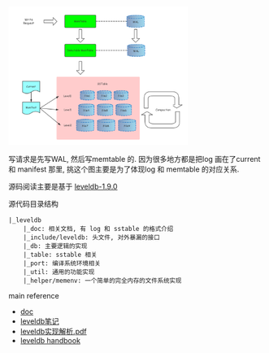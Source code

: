 <img src="./pics/leveldb.png" alt="leveldb" width="70%"/>

写请求是先写WAL, 然后写memtable 的.
因为很多地方都是把log 画在了current 和 manifest 那里, 挑这个图主要是为了体现log 和 memtable 的对应关系.

源码阅读主要是基于 [leveldb-1.9.0](https://github.com/chen3feng/thirdparty/tree/master/leveldb-1.9.0)

源代码目录结构
```plain
|_leveldb
    |_doc: 相关文档, 有 log 和 sstable 的格式介绍
    |_include/leveldb: 头文件, 对外暴漏的接口
    |_db: 主要逻辑的实现
    |_table: sstable 相关
    |_port: 编译系统环境相关
    |_util: 通用的功能实现
    |_helper/memenv: 一个简单的完全内存的文件系统实现
```

main reference

- [doc](https://github.com/google/leveldb/tree/master/doc)
- [leveldb笔记](https://izualzhy.cn/archive.html?tag=leveldb)
- [leveldb实现解析.pdf](https://yuerblog.cc/wp-content/uploads/leveldb%E5%AE%9E%E7%8E%B0%E8%A7%A3%E6%9E%90.pdf)
- [leveldb handbook](https://leveldb-handbook.readthedocs.io/zh/latest/basic.html)

